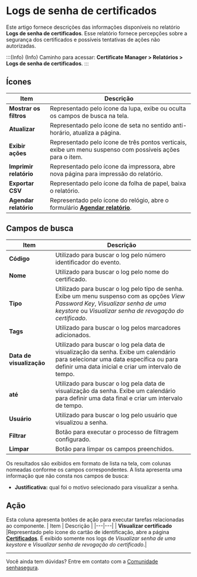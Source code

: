 # Logs de senha de certificados

Este artigo fornece descrições das informações disponíveis no relatório **Logs de senha de certificados**. Esse relatório fornece percepções sobre a segurança dos certificados e possíveis tentativas de ações não autorizadas.

:::(Info) (Info)
Caminho para acessar: **Certificate Manager > Relatórios > Logs de senha de certificados**.
:::
## Ícones
| Item | Descrição |
| --- | --- |
|**Mostrar os filtros**|Representado pelo ícone da lupa, exibe ou oculta os campos de busca na tela.|
|**Atualizar**|Representado pelo ícone de seta no sentido anti-horário, atualiza a página.|
|**Exibir ações**|Representado pelo ícone de três pontos verticais, exibe um menu suspenso com possíveis ações para o item.|
|**Imprimir relatório**|Representado pelo ícone da impressora, abre nova página para impressão do relatório.|
|**Exportar CSV**|Representado pelo ícone da folha de papel, baixa o relatório.|
|**Agendar relatório**|Representado pelo ícone do relógio, abre o formulário **[Agendar relatório](/v3-33/docs/pt/general-information-how-to-issue-download-and-schedule-device-reports)**.|

## Campos de busca
| Item | Descrição |
| --- | --- |
| **Código** |Utilizado para buscar o log pelo número identificador do evento.|
| **Nome** |Utilizado para buscar o log pelo nome do certificado.|
| **Tipo** |Utilizado para buscar o log pelo tipo de senha. Exibe um menu suspenso com as opções *View Password Key*, *Visualizar senha de uma keystore* ou *Visualizar senha de revogação do certificado*.|
| **Tags** |Utilizado para buscar o log pelos marcadores adicionados.|
| **Data de visualização** |Utilizado para buscar o log pela data de visualização da senha. Exibe um calendário para selecionar uma data específica ou para definir uma data inicial e criar um intervalo de tempo.
| **até** |Utilizado para buscar o log pela data de visualização da senha. Exibe um calendário para definir uma data final e criar um intervalo de tempo.
| **Usuário** |Utilizado para buscar o log pelo usuário que visualizou a senha.|
|**Filtrar**|Botão para executar o processo de filtragem configurado.|
|**Limpar**|Botão para limpar os campos preenchidos.|

Os resultados são exibidos em formato de lista na tela, com colunas nomeadas conforme os campos correspondentes. A lista apresenta uma informação que não consta nos campos de busca:

* **Justificativa:** qual foi o motivo selecionado para visualizar a senha.

## Ação
Esta coluna apresenta botões de ação para executar tarefas relacionadas ao componente.
| Item | Descrição |
|---|---|
| **Visualizar certificado** |Representado pelo ícone do cartão de identificação, abre a página **[Certificados](/v3-33/docs/pt/certificate-manager-reference-certificate-certificate-2)**. É exibido somente nos logs de *Visualizar senha de uma keystore* e *Visualizar senha de revogação do certificado*.|
***
Você ainda tem dúvidas? Entre em contato com a [Comunidade senhasegura](https://community.senhasegura.io/).

